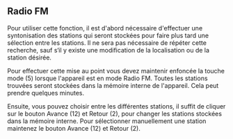 ﻿## Radio FM  

Pour utiliser cette fonction, il est d'abord nécessaire d'effectuer une syntonisation des stations qui seront stockées pour faire plus tard une sélection entre les stations. Il ne sera pas nécessaire de répéter cette recherche, sauf s‘il y existe une modification de la localisation ou de la station désirée. 

Pour effectuer cette mise au point vous devez maintenir enfoncée la touche mode (5) lorsque l'appareil est en mode Radio FM. 
Toutes les stations trouvées seront stockées dans la mémoire interne de l'appareil. Cela peut prendre quelques minutes. 

Ensuite, vous pouvez choisir entre les différentes stations, il suffit de cliquer sur le bouton Avance (12) et Retour (2), pour changer les stations stockées dans la mémoire interne. Pour sélectionner manuellement une station maintenez le bouton Avance (12) et Retour (2). 
